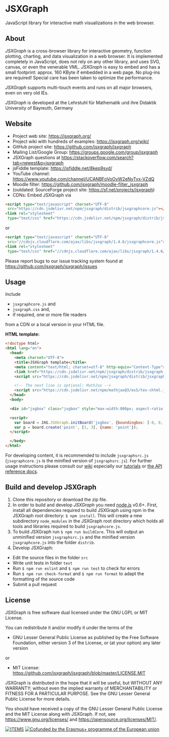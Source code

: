JSXGraph
========

JavaScript library for interactive math visualizations in the web browser.

About
-----

*JSXGraph* is a cross-browser library for interactive geometry, function plotting,
charting, and data visualization in a web browser. It is implemented completely
in JavaScript, does not rely on any other library, and uses SVG, canvas, or even the venerable VML.
*JSXGraph* is easy to embed and has a small footprint: approx. 160 KByte if
embedded in a web page. No plug-ins are required! Special care has been taken
to optimize the performance.

*JSXGraph* supports multi-touch events and runs on all major browsers, even on very old IEs.

*JSXGraph* is developed at the
Lehrstuhl für Mathematik und ihre Didaktik
University of Bayreuth, Germany

Website
-------

- Project web site: https://jsxgraph.org/
- Project wiki with hundreds of examples: https://jsxgraph.org/wiki/
- GitHub project site: https://github.com/jsxgraph/jsxgraph
- Mailing List/Google Group: https://groups.google.com/group/jsxgraph
- JSXGraph questions at https://stackoverflow.com/search?tab=newest&q=jsxgraph
- jsFiddle template: https://jsfiddle.net/8kep9syd/
- YouTube channel: https://www.youtube.com/channel/UCANBFoVoOyW2eNyTvx-VZdQ
- Moodle filter: https://github.com/jsxgraph/moodle-filter_jsxgraph
- (outdated: SourceForge project site: https://sf.net/projects/jsxgraph)
- CDNs: Embed JSXGraph via

```html
<script type="text/javascript" charset="UTF-8"
 src="https://cdn.jsdelivr.net/npm/jsxgraph/distrib/jsxgraphcore.js"></script>
<link rel="stylesheet"
 type="text/css" href="https://cdn.jsdelivr.net/npm/jsxgraph/distrib/jsxgraph.css" />
 ```

or

```html
<script type="text/javascript" charset="UTF-8"
 src="//cdnjs.cloudflare.com/ajax/libs/jsxgraph/1.4.6/jsxgraphcore.js"></script>
<link rel="stylesheet"
 type="text/css" href="//cdnjs.cloudflare.com/ajax/libs/jsxgraph/1.4.6/jsxgraph.css" />
```

Please report bugs to our issue tracking system found at
https://github.com/jsxgraph/jsxgraph/issues

Usage
-----

Include

* `jsxgraphcore.js` and
* `jsxgraph.css` and,
* if required, one or more file readers

from a CDN or a local version in your HTML file.

**HTML template:**

```html
<!doctype html>
<html lang="en">
  <head>
    <meta charset="UTF-8">
    <title>JSXGraph template</title>
    <meta content="text/html; charset=utf-8" http-equiv="Content-Type">
    <link href="https://cdn.jsdelivr.net/npm/jsxgraph/distrib/jsxgraph.css" rel="stylesheet" type="text/css" />
    <script src="https://cdn.jsdelivr.net/npm/jsxgraph/distrib/jsxgraphcore.js" charset="UTF-8"></script>

    <!-- The next line is optional: MathJax -->
    <script src="https://cdn.jsdelivr.net/npm/mathjax@3/es5/tex-chtml.js" id="MathJax-script" async></script>
  </head>
  <body>

  <div id="jxgbox" class="jxgbox" style="max-width:800px; aspect-ratio: 1/1;"></div>

  <script>
    var board = JXG.JSXGraph.initBoard('jxgbox', {boundingbox: [-8, 8, 8, -8]});
    var p = board.create('point', [1, 3], {name: 'point'});
  </script>

  </body>
</html>
```

For developing content, it is recommended to include `jsxgraphsrc.js` (`jsxgraphcore.js` is the minified version of `jsxgraphsrc.js`).
For further usage instructions please consult our [wiki](https://jsxgraph.org/wiki/)
especially our [tutorials](https://jsxgraph.org/wiki/index.php/Documentation)
or [the API reference docs](https://jsxgraph.org/docs/).

Build and develop JSXGraph
--------------

1) Clone this repository or download the zip file.
2) In order to build and develop *JSXGraph* you need [node.js](https://nodejs.org/) v0.6+. First, install all
dependencies required to build JSXGraph using npm in the JSXGraph root directory: `$ npm install`.
This will create a new subdirectory ```node_modules``` in the JSXGraph root directory which holds
all tools and libraries required to build ```jsxgraphcore.js```.
3) To build JSXGraph run `$ npm run buildCore`. This will output an unminified version `jsxgraphsrc.js`
and the minified version `jsxgraphcore.js` into the folder `distrib`.
4) Develop JSXGraph:
  - Edit the source files in the folder `src`
  - Write unit tests in folder `test`
  - Run `$ npm run eslint` and `$ npm run test` to check for errors
  - Run `$ npm run check-format` and `$ npm run format` to adapt the formatting of the source code
  - Submit a pull request


License
-------

JSXGraph is free software dual licensed under the GNU LGPL or MIT License.

You can redistribute it and/or modify it under the terms of the

- GNU Lesser General Public License as published by
    the Free Software Foundation, either version 3 of the License, or
    (at your option) any later version
  
or

- MIT License: https://github.com/jsxgraph/jsxgraph/blob/master/LICENSE.MIT

JSXGraph is distributed in the hope that it will be useful,
but WITHOUT ANY WARRANTY; without even the implied warranty of
MERCHANTABILITY or FITNESS FOR A PARTICULAR PURPOSE.  See the
GNU Lesser General Public License for more details.

You should have received a copy of the GNU Lesser General Public License and
the MIT License along with JSXGraph. If not, see <https://www.gnu.org/licenses/>
and <https://opensource.org/licenses/MIT/>.

[![ITEMS](img/items_logo_blue.png)](https://itemspro.eu)
[![Cofunded by the Erasmus+ programme of the European union](img/eu_flag_co_funded_pos_rgb_left_small.jpg)](https://ec.europa.eu/programmes/erasmus-plus/)
